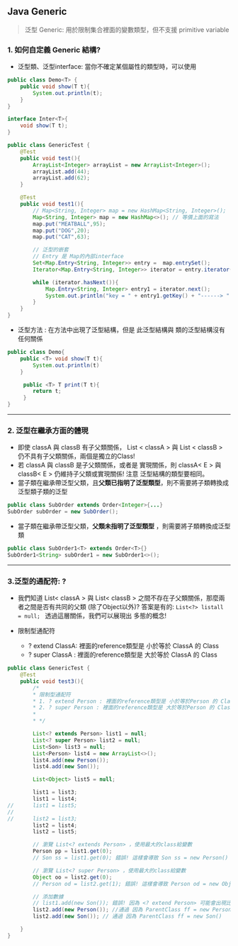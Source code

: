 ## Java Generic
>  泛型 Generic: 用於限制集合裡面的變數類型，但不支援 primitive variable

### 1. 如何自定義 Generic 結構?
* 泛型類、泛型interface: 當你不確定某個屬性的類型時，可以使用
``` java
public class Demo<T> {
    public void show(T t){
        System.out.println(t);
    }
}

interface Inter<T>{
    void show(T t);
}
```

``` java
public class GenericTest {
    @Test
    public void test(){
        ArrayList<Integer> arrayList = new ArrayList<Integer>();
        arrayList.add(44);
        arrayList.add(62);
    }

    @Test
    public void test1(){
        // Map<String, Integer> map = new HashMap<String, Integer>();
        Map<String, Integer> map = new HashMap<>(); // 等價上面的寫法
        map.put("MEATBALL",95);
        map.put("DOG",20);
        map.put("CAT",63);

        // 泛型的嵌套
        // Entry 是 Map的內部interface
        Set<Map.Entry<String, Integer>> entry =  map.entrySet(); 
        Iterator<Map.Entry<String, Integer>> iterator = entry.iterator();

        while (iterator.hasNext()){
            Map.Entry<String, Integer> entry1 = iterator.next();
            System.out.println("key = " + entry1.getKey() + "------> " + "value = " + entry1.getValue());
        }
    }
}
```
* 泛型方法 : 在方法中出現了泛型結構，但是 此泛型結構與 類的泛型結構沒有任何關係
```java
public class Demo{
    public <T> void show(T t){
        System.out.println(t)
    }

     public <T> T print(T t){
        return t;
     }
}
```

---

### 2. 泛型在繼承方面的體現
* 即使 classA 與 classB 有子父類關係， List < classA > 與 List < classB >  仍不具有子父類關係，兩個是獨立的Class!
* 若 classA 與 classB 是子父類關係，或者是 實現關係，則 classA< E > 與 classB< E > 仍維持子父類或實現關係! 注意 泛型結構的類型要相同。
* 當子類在繼承帶泛型父類，且**父類已指明了泛型類型**，則不需要將子類轉換成泛型類子類的泛型
```java
public class SubOrder extends Order<Integer>{...}
SubOrder subOrder = new SubOrder();
```
* 當子類在繼承帶泛型父類，**父類未指明了泛型類型** ，則需要將子類轉換成泛型類
```java
public class SubOrder1<T> extends Order<T>{}
SubOrder1<String> subOrder1 = new SubOrder1<>();
```

---


### 3.泛型的通配符: ?
* 我們知道  List< classA > 與 List< classB > 之間不存在子父類關係，那麼兩者之間是否有共同的父類 (除了Object以外)?
答案是有的: ```List<?> listall  = null; ```
透過這層關係，我們可以展現出 多態的概念!

* 限制型通配符
   -  ? extend ClassA: 裡面的reference類型是 小於等於 ClassA 的 Class
   -  ? super ClassA : 裡面的reference類型是 大於等於 ClassA 的 Class
```java
public class GenericTest {
    @Test
    public void test3(){
        /*
        * 限制型通配符
        * 1. ? extend Person : 裡面的reference類型是 小於等於Person 的 Class
        * 2. ? super Person : 裡面的reference類型是 大於等於Person 的 Class
        *
        * */

        List<? extends Person> list1 = null;
        List<? super Person> list2 = null;
        List<Son> list3 = null;
        List<Person> list4 = new ArrayList<>();
        list4.add(new Person());
        list4.add(new Son());

        List<Object> list5 = null;

        list1 = list3;
        list1 = list4;
//      list1 = list5;
//
//      list2 = list3;
        list2 = list4;
        list2 = list5;

        // 瀏覽 List<? extends Person> ，使用最大的class給變數
        Person pp = list1.get(0);
        // Son ss = list1.get(0); 錯誤! 這樣會導致 Son ss = new Person()

        // 瀏覽 List<? super Person> ，使用最大的class給變數
        Object oo = list2.get(0);
        // Person od = list2.get(1); 錯誤! 這樣會導致 Person od = new Object()

        // 添加數據
        // list1.add(new Son()); 錯誤! 因為 <? extend Person> 可能會出現比Son還要小的class，如此會變成 smallSon ss = new Son();
        list2.add(new Person()); //通過 因為 ParentClass ff = new Person()
        list2.add(new Son()); // 通過 因為 ParentClass ff = new Son()

    }
}
```
